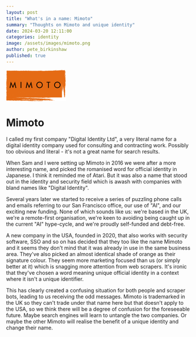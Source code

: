 ```yaml
---
layout: post
title: "What's in a name: Mimoto"
summary: "Thoughts on Mimoto and unique identity"
date: 2024-03-20 12:11:00
categories: identity
image: /assets/images/mimoto.png
author: pete_birkinshaw
published: true
---
```


![Mimoto](/assets/images/mimoto.png)

# Mimoto

I called my first company "Digital Identity Ltd", a very literal name for a digital identity company used for consulting
and contracting work. Possibly too obvious and literal - it's not a great name for search results.

When Sam and I were setting up Mimoto in 2016 we were after a more interesting name, and picked the romanised word for
official identity in Japanese. I think it reminded me of Atari. But it was also a name that stood out in the identity
and security field which is awash with companies with bland names like "Digital Identity".

Several years later we started to receive a series of puzzling phone calls and emails referring to our San
Francisco office, our use of "AI", and our exciting new funding. None of which sounds like us: we're based in
the UK, we're a remote-first organisation, we're keen to avoiding being caught up in the current "AI" hype-cycle, and
we're proudly self-funded and debt-free.

A new company in the USA, founded in 2020, that also works with security software, SSO and so on has
decided that they too like the name Mimoto and it seems they don't mind that it was already in use in the same business
area. They've also picked an almost identical shade of orange as their signature colour. They seem more marketing
focused than us (or simply better at it) which is snagging more attention from web scrapers. It's ironic that they've 
chosen a word meaning unique official identity in a context where it isn't a unique identifier.

This has clearly created a confusing situation for both people and scraper bots, leading to us receiving the odd messages.
Mimoto is trademarked in the UK so they can't trade under that name here but that doesn't apply to the USA, so we think
there will be a degree of confusion for the foreseeable future. Maybe search engines will learn to untangle the two
companies. Or maybe the other Mimoto will realise the benefit of a unique identity and change their name.


